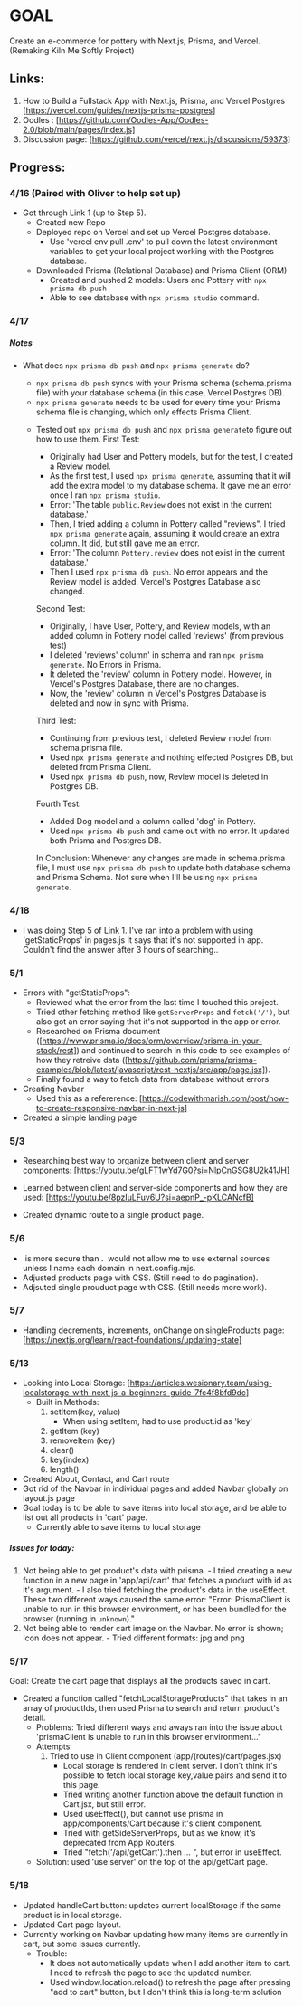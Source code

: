 # GOAL
Create an e-commerce for pottery with Next.js, Prisma, and Vercel. 
(Remaking Kiln Me Softly Project)

## Links:
1) How to Build a Fullstack App with Next.js, Prisma, and Vercel Postgres [https://vercel.com/guides/nextjs-prisma-postgres]
2) Oodles : [https://github.com/Oodles-App/Oodles-2.0/blob/main/pages/index.js]
3) Discussion page:  [https://github.com/vercel/next.js/discussions/59373]

## Progress:
### 4/16 (Paired with Oliver to help set up)
- Got through Link 1 (up to Step 5). 
    - Created new Repo
    - Deployed repo on Vercel and set up Vercel Postgres database. 
        - Use 'vercel env pull .env' to pull down the latest environment variables to get your local project working with the Postgres database.
    - Downloaded Prisma (Relational Database) and Prisma Client (ORM)
        - Created and pushed 2 models: Users and Pottery with `npx prisma db push`
        - Able to see database with `npx prisma studio` command.

### 4/17
##### Notes
- What does `npx prisma db push` and `npx prisma generate` do? 
    - `npx prisma db push` syncs with your Prisma schema (schema.prisma file) with your database schema (in this case, Vercel Postgres DB). 
    - `npx prisma generate` needs to be used for every time your Prisma schema file is changing, which only effects Prisma Client.

    * Tested out `npx prisma db push` and `npx prisma generate`to figure out how to use them. 
        First Test:
        - Originally had User and Pottery models, but for the test, I created a Review model.
        - As the first test, I used `npx prisma generate`, assuming that it will add the extra model to my database schema. It gave me an error once I ran `npx prisma studio`. 
        - Error: 'The table `public.Review` does not exist in the current database.'
        - Then, I tried adding a column in Pottery called "reviews". I tried `npx prisma generate` again, assuming it would create an extra column. It did, but still gave me an error.
        - Error: 'The column `Pottery.review` does not exist in the current database.' 
        - Then I used `npx prisma db push`. No error appears and the Review model is added. Vercel's Postgres Database also changed. 
        
        Second Test:
        - Originally, I have User, Pottery, and Review models, with an added column in Pottery model called 'reviews' (from previous test)
        - I deleted 'reviews' column' in schema and ran `npx prisma generate`. No Errors in Prisma.
        - It deleted the 'review' column in Pottery model. However, in Vercel's Postgres Database, there are no changes. 
        - Now, the 'review' column in Vercel's Postgres Database is deleted and now in sync with Prisma. 

        Third Test:
        - Continuing from previous test, I deleted Review model from schema.prisma file. 
        - Used `npx prisma generate` and nothing effected Postgres DB, but deleted from Prisma Client.
        - Used `npx prisma db push`, now, Review model is deleted in Postgres DB.

        Fourth Test:
        - Added Dog model and a column called 'dog' in Pottery. 
        - Used `npx prisma db push` and came out with no error. It updated both Prisma and Postgres DB. 

        In Conclusion: 
        Whenever any changes are made in schema.prisma file, I must use `npx prisma db push` to update both database schema and Prisma Schema. Not sure when I'll be using `npx prisma generate`. 

### 4/18
 - I was doing Step 5 of Link 1. I've ran into a problem with using 'getStaticProps' in pages.js It says that it's not supported in app. Couldn't find the answer after 3 hours of searching..

 ### 5/1
- Errors with "getStaticProps": 
    - Reviewed what the error from the last time I touched this project. 
    - Tried other fetching method like `getServerProps` and `fetch('/')`, but also got an error saying that it's not supported in the app or error. 
    - Researched on Prisma document ([https://www.prisma.io/docs/orm/overview/prisma-in-your-stack/rest]) and continued to search in this code to see examples of how they retreive data ([https://github.com/prisma/prisma-examples/blob/latest/javascript/rest-nextjs/src/app/page.jsx]). 
    - Finally found a way to fetch data from database without errors. 
- Creating Navbar
    - Used this as a refererence: [https://codewithmarish.com/post/how-to-create-responsive-navbar-in-next-js]
- Created a simple landing page


### 5/3
- Researching best way to organize between client and server components: [https://youtu.be/gLFT1wYd7G0?si=NlpCnGSG8U2k41JH]

- Learned between client and server-side components and how they are used: [https://youtu.be/8pzIuLFuv6U?si=aepnP_-pKLCANcfB] 

- Created dynamic route to a single product page. 

### 5/6
- <Image /> is more secure than <img />. <Image /> would not allow me to use external sources unless I name each domain in next.config.mjs. 
- Adjusted products page with CSS. (Still need to do pagination).
- Adjsuted single prouduct page with CSS. (Still needs more work).

### 5/7
- Handling decrements, increments, onChange on singleProducts page: [https://nextjs.org/learn/react-foundations/updating-state]


### 5/13 
- Looking into Local Storage: [https://articles.wesionary.team/using-localstorage-with-next-js-a-beginners-guide-7fc4f8bfd9dc] 
    - Built in Methods:
        1) setItem(key, value)
            - When using setItem, had to use product.id as 'key'
        2) getItem (key)
        3) removeItem (key)
        4) clear()
        5) key(index)
        6) length()
- Created About, Contact, and Cart route
- Got rid of the Navbar in individual pages and added Navbar globally on layout.js page
- Goal today is to be able to save items into local storage, and be able to list out all products in 'cart' page. 
    - Currently able to save items to local storage
##### Issues for today: 
  1) Not being able to get product's data with prisma. 
    -  I tried creating a new function in a new page in 'app/api/cart' that fetches a product with id as it's argument. 
    - I also tried fetching the product's data in the useEffect.
    These two different ways caused the same error: "Error: PrismaClient is unable to run in this browser environment, or has been bundled for the browser (running in `unknown`)." 
  2) Not being able to render cart image on the Navbar. No error is shown; Icon does not appear.
    - Tried different formats: jpg and png

### 5/17 
Goal: Create the cart page that displays all the products saved in cart.
- Created a function called "fetchLocalStorageProducts" that takes in an array of productIds, then used Prisma to search and return product's detail. 
    - Problems: Tried different ways and aways ran into the issue about 'prismaClient is unable to run in this browser environment..." 
    - Attempts: 
        1) Tried to use in Client component (app/(routes)/cart/pages.jsx)
            - Local storage is rendered in client server. I don't think it's possible to fetch local storage key,value pairs and send it to this page. 
            - Tried writing another function above the default function in Cart.jsx, but still error.
            - Used useEffect(), but cannot use prisma in app/components/Cart because it's client component. 
            - Tried with getSideServerProps, but as we know, it's deprecated from App Routers.
            - Tried "fetch('/api/getCart').then ... ", but error in useEffect. 
    - Solution: used 'use server' on the top of the api/getCart page. 

### 5/18
- Updated handleCart button: updates current localStorage if the same product is in local storage. 
- Updated Cart page layout. 
- Currently working on Navbar updating how many items are currently in cart, but some issues currently. 
    - Trouble: 
        - It does not automatically update when I add another item to cart. I need to refresh the page to see the updated number. 
        - Used window.location.reload() to refresh the page after pressing "add to cart" button, but I don't think this is long-term solution
